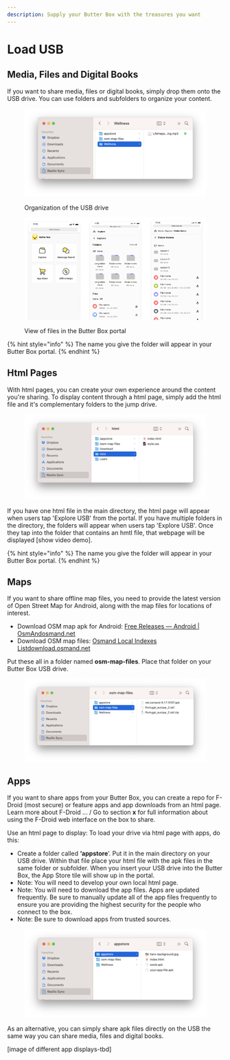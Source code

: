 ```yaml
---
description: Supply your Butter Box with the treasures you want
---
```


# Load USB

## Media, Files and Digital Books

If you want to share media, files or digital books, simply drop them onto the USB drive. You can use folders and subfolders to organize your content.

<figure><img src="../.gitbook/assets/Screenshot 2025-08-16 at 9.50.15 PM.png" alt=""><figcaption><p>Organization of the USB drive</p></figcaption></figure>

<figure><img src="../.gitbook/assets/files (1).png" alt=""><figcaption><p>View of files in the Butter Box portal</p></figcaption></figure>

{% hint style="info" %}
The name you give the folder will appear in your Butter Box portal.
{% endhint %}

## Html Pages

With html pages, you can create your own experience around the content you're sharing. To display content through a html page, simply add the html file and it's complementary folders to the jump drive.

<figure><img src="../.gitbook/assets/Screenshot 2025-08-16 at 9.46.16 PM.png" alt=""><figcaption></figcaption></figure>

If you have one html file in the main directory, the html page will appear when users tap 'Explore USB' from the portal. If you have multiple folders in the directory, the folders will appear when users tap 'Explore USB'. Once they tap into the folder that contains an hmtl file, that webpage will be displayed \[show video demo].

{% hint style="info" %}
The name you give the folder will appear in your Butter Box portal.
{% endhint %}

## Maps

If you want to share offline map files, you need to provide the latest version of Open Street Map for Android, along with the map files for locations of interest.

* Download OSM map apk for Android: [Free Releases — Android | OsmAndosmand.net](https://osmand.net/docs/versions/free-versions/?current-os=ios&)
* Download OSM map files: [Osmand Local Indexes Listdownload.osmand.net](https://download.osmand.net/list.php)

Put these all in a folder named **osm-map-files**. Place that folder on your Butter Box USB drive.

<figure><img src="../.gitbook/assets/Screenshot 2025-08-16 at 9.44.40 PM.png" alt=""><figcaption></figcaption></figure>



## Apps

If you want to share apps from your Butter Box, you can create a repo for F-Droid (most secure) or feature apps and app downloads from an html page. Learn more about F-Droid ... / Go to section **x** for full information about using the F-Droid web interface on the box to share.&#x20;

Use an html page to display: To load your drive via html page with apps, do this:

* Create a folder called **‘appstore**’. Put it in the main directory on your USB drive. Within that file place your html file with the apk files in the same folder or subfolder. When you insert your USB drive into the Butter Box, the App Store tile will show up in the portal.
* Note: You will need to develop your own local html page.&#x20;
* Note: You will need to download the app files. Apps are updated frequently. Be sure to manually update all of the app files frequently to ensure you are providing the highest security for the people who connect to the box.
* Note: Be sure to download apps from trusted sources.

<figure><img src="../.gitbook/assets/Screenshot 2025-08-16 at 9.48.26 PM.png" alt=""><figcaption></figcaption></figure>

As an alternative, you can simply share apk files directly on the USB the same way you can share media, files and digital books.

\[image of different app displays-tbd]
